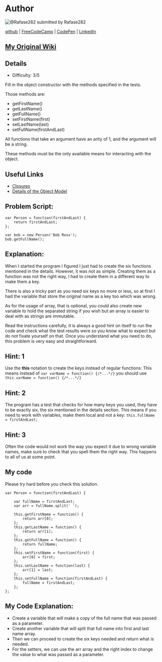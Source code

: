 # Author

![@Rafase282](https://avatars0.githubusercontent.com/Rafase282?&s=128) 
submitted by Rafase282 

[github](https://github.com/Rafase282) |
[FreeCodeCamp](http://www.freecodecamp.com/rafase282) | 
[CodePen](http://codepen.io/Rafase282/) |
[LinkedIn](https://www.linkedin.com/in/rafase282)

## [My Original Wiki](http://rafase282.github.io/My-FreeCodeCamp-Code/)

## Details

* Difficulty: 3/5

Fill in the object constructor with the methods specified in the tests.

Those methods are:

* getFirstName()
* getLastName()
* getFullName()
* setFirstName(first)
* setLastName(last)
* setFullName(firstAndLast)

All functions that take an argument have an arity of 1, and the argument will be a string.

These methods must be the only available means for interacting with the object.

## Useful Links

* [Closures](https://developer.mozilla.org/en-US/docs/Web/JavaScript/Closures)
* [Details of the Object Model](https://developer.mozilla.org/en-US/docs/Web/JavaScript/Guide/Details_of_the_Object_Model)


## Problem Script:

```
var Person = function(firstAndLast) {
    return firstAndLast;
};

var bob = new Person('Bob Ross');
bob.getFullName();
```

## Explanation:

When I started the program I figured I just had to create the six functions mentioned in the details. However, it was not as simple. Creating them as a function was not the right way, I had to create them in a different way to make them a key.

There is also a tricky part as you need six keys no more or less, so at first I had the variable that store the original name as a key too which was wrong. 

As for the usage of array, that is optional, you could also create new variable to hold the separated string if you wish but an array is easier to deal with as strings are immutable.

Read the instructions carefully, it is always a good hint on itself to run the code and check what the test results were so you know what to expect but do not fixate yourself on that. Once you understand what you need to do, this problem is very easy and straightforward.

## Hint: 1

Use the **this** notation to create the keys instead of regular functions: This means instead of ```var varName = function() {/*...*/}``` you should use ``` this.varName = function() {/*...*/}```

## Hint: 2

The program has a test that checks for how many keys you used, they have to be exactly six, the six mentioned in the details section. This means if you need to work with variables, make them local and not a key: ```this.fullName = firstAndLast;```

## Hint: 3
Often the code would not work the way you expect it due to wrong variable names, make sure to check that you spell them the right way. This happens to all of us at some point.

## My code

Please try hard before you check this solution.

```
var Person = function(firstAndLast) {
    
    var fullName = firstAndLast;
    var arr = fullName.split(' ');
    
    this.getFirstName = function() {
        return arr[0];
    };
    this.getLastName = function() {
        return arr[1];
    };
    this.getFullName = function() {
        return fullName;
    };
    this.setFirstName = function(first) {
        arr[0] = first;
    };
    this.setLastName = function(last) {
        arr[1] = last;
    };
    this.setFullName = function(firstAndLast) {
        fullName = firstAndLast;
    };
};
```
## My Code Explanation:

* Create a variable that will make a copy of the full name that was passed as a parameter.
* Create another variable that will split that full name into first and last name array.
* Then we can proceed to create the six keys needed and return what is needed.
* For the setters, we can use the arr array and the right index to change the value to what was passed as a parameter.